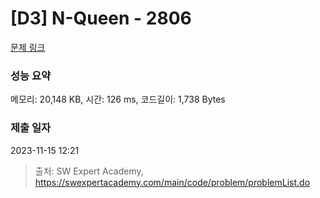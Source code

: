 # [D3] N-Queen - 2806 

[문제 링크](https://swexpertacademy.com/main/code/problem/problemDetail.do?contestProbId=AV7GKs06AU0DFAXB) 

### 성능 요약

메모리: 20,148 KB, 시간: 126 ms, 코드길이: 1,738 Bytes

### 제출 일자

2023-11-15 12:21



> 출처: SW Expert Academy, https://swexpertacademy.com/main/code/problem/problemList.do